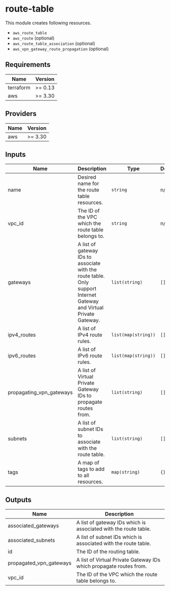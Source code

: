# route-table

This module creates following resources.

- `aws_route_table`
- `aws_route` (optional)
- `aws_route_table_association` (optional)
- `aws_vpn_gateway_route_propagation` (optional)

<!-- BEGINNING OF PRE-COMMIT-TERRAFORM DOCS HOOK -->
## Requirements

| Name | Version |
|------|---------|
| terraform | >= 0.13 |
| aws | >= 3.30 |

## Providers

| Name | Version |
|------|---------|
| aws | >= 3.30 |

## Inputs

| Name | Description | Type | Default | Required |
|------|-------------|------|---------|:--------:|
| name | Desired name for the route table resources. | `string` | n/a | yes |
| vpc\_id | The ID of the VPC which the route table belongs to. | `string` | n/a | yes |
| gateways | A list of gateway IDs to associate with the route table. Only support Internet Gateway and Virtual Private Gateway. | `list(string)` | `[]` | no |
| ipv4\_routes | A list of IPv4 route rules. | `list(map(string))` | `[]` | no |
| ipv6\_routes | A list of IPv6 route rules. | `list(map(string))` | `[]` | no |
| propagating\_vpn\_gateways | A list of Virtual Private Gateway IDs to propagate routes from. | `list(string)` | `[]` | no |
| subnets | A list of subnet IDs to associate with the route table. | `list(string)` | `[]` | no |
| tags | A map of tags to add to all resources. | `map(string)` | `{}` | no |

## Outputs

| Name | Description |
|------|-------------|
| associated\_gateways | A list of gateway IDs which is associated with the route table. |
| associated\_subnets | A list of subnet IDs which is associated with the route table. |
| id | The ID of the routing table. |
| propagated\_vpn\_gateways | A list of Virtual Private Gateway IDs which propagate routes from. |
| vpc\_id | The ID of the VPC which the route table belongs to. |

<!-- END OF PRE-COMMIT-TERRAFORM DOCS HOOK -->
